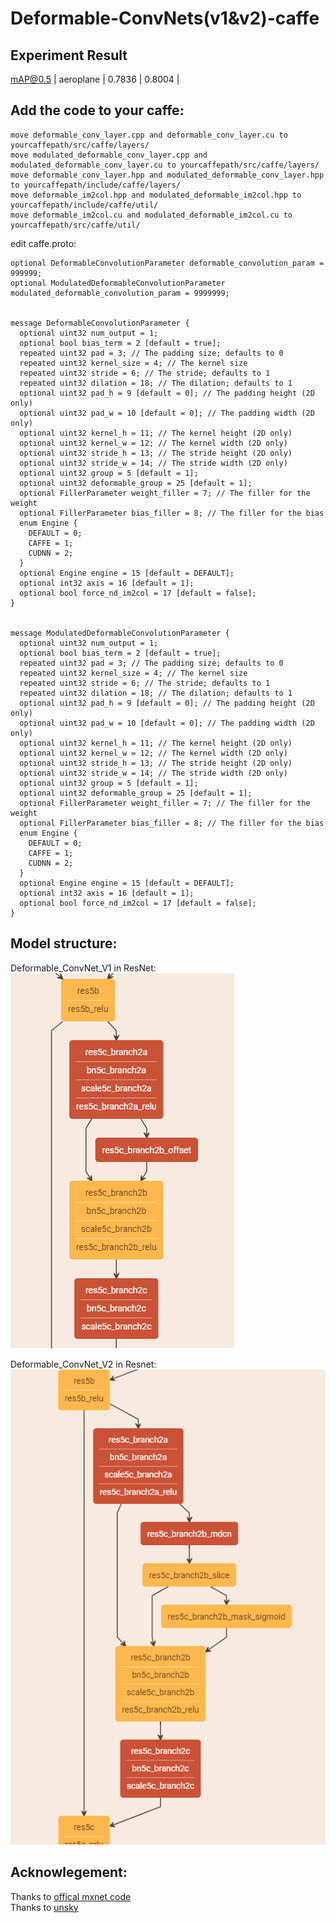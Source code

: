 # Deformable-ConvNets(v1&v2)-caffe
  
Experiment Result
--------  
 mAP@0.5 | aeroplane |
  0.7836 |   0.8004  |  

Add the code to your caffe:  
--------
```
move deformable_conv_layer.cpp and deformable_conv_layer.cu to yourcaffepath/src/caffe/layers/
move modulated_deformable_conv_layer.cpp and modulated_deformable_conv_layer.cu to yourcaffepath/src/caffe/layers/
move deformable_conv_layer.hpp and modulated_deformable_conv_layer.hpp to yourcaffepath/include/caffe/layers/
move deformable_im2col.hpp and modulated_deformable_im2col.hpp to yourcaffepath/include/caffe/util/
move deformable_im2col.cu and modulated_deformable_im2col.cu to yourcaffepath/src/caffe/util/
```
  
  
edit caffe.proto:
```
optional DeformableConvolutionParameter deformable_convolution_param = 999999;  
optional ModulatedDeformableConvolutionParameter modulated_deformable_convolution_param = 9999999;  


message DeformableConvolutionParameter {
  optional uint32 num_output = 1; 
  optional bool bias_term = 2 [default = true]; 
  repeated uint32 pad = 3; // The padding size; defaults to 0
  repeated uint32 kernel_size = 4; // The kernel size
  repeated uint32 stride = 6; // The stride; defaults to 1
  repeated uint32 dilation = 18; // The dilation; defaults to 1
  optional uint32 pad_h = 9 [default = 0]; // The padding height (2D only)
  optional uint32 pad_w = 10 [default = 0]; // The padding width (2D only)
  optional uint32 kernel_h = 11; // The kernel height (2D only)
  optional uint32 kernel_w = 12; // The kernel width (2D only)
  optional uint32 stride_h = 13; // The stride height (2D only)
  optional uint32 stride_w = 14; // The stride width (2D only)
  optional uint32 group = 5 [default = 1]; 
  optional uint32 deformable_group = 25 [default = 1]; 
  optional FillerParameter weight_filler = 7; // The filler for the weight
  optional FillerParameter bias_filler = 8; // The filler for the bias
  enum Engine {
    DEFAULT = 0;
    CAFFE = 1;
    CUDNN = 2;
  }
  optional Engine engine = 15 [default = DEFAULT];
  optional int32 axis = 16 [default = 1];
  optional bool force_nd_im2col = 17 [default = false];
}


message ModulatedDeformableConvolutionParameter {
  optional uint32 num_output = 1; 
  optional bool bias_term = 2 [default = true]; 
  repeated uint32 pad = 3; // The padding size; defaults to 0
  repeated uint32 kernel_size = 4; // The kernel size
  repeated uint32 stride = 6; // The stride; defaults to 1
  repeated uint32 dilation = 18; // The dilation; defaults to 1
  optional uint32 pad_h = 9 [default = 0]; // The padding height (2D only)
  optional uint32 pad_w = 10 [default = 0]; // The padding width (2D only)
  optional uint32 kernel_h = 11; // The kernel height (2D only)
  optional uint32 kernel_w = 12; // The kernel width (2D only)
  optional uint32 stride_h = 13; // The stride height (2D only)
  optional uint32 stride_w = 14; // The stride width (2D only)
  optional uint32 group = 5 [default = 1]; 
  optional uint32 deformable_group = 25 [default = 1]; 
  optional FillerParameter weight_filler = 7; // The filler for the weight
  optional FillerParameter bias_filler = 8; // The filler for the bias
  enum Engine {
    DEFAULT = 0;
    CAFFE = 1;
    CUDNN = 2;
  }
  optional Engine engine = 15 [default = DEFAULT];
  optional int32 axis = 16 [default = 1];
  optional bool force_nd_im2col = 17 [default = false];
}
```
Model structure:  
--------
Deformable_ConvNet_V1 in ResNet:    
![Deformable_ConvNet_V1](https://github.com/zhanglonghao1992/ReadmeImages/blob/master/images/WFOB%60M_%24AD9I4BHW3L4JV5F.png)    
    
    
Deformable_ConvNet_V2 in Resnet:      
![Deformable_ConvNet_V2](https://github.com/zhanglonghao1992/ReadmeImages/blob/master/images/ZHR5PSZBMDJS48%605YZY.png)      
  
Acknowlegement:  
---------
Thanks to [offical mxnet code](https://github.com/msracver/Deformable-ConvNets)    
Thanks to [unsky](https://github.com/unsky/Deformable-ConvNets-caffe)    
